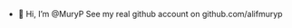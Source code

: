 - 👋 Hi, I’m @MuryP
See my real github account on github.com/alifmuryp

<!---
MuryP/MuryP is a ✨ special ✨ repository because its `README.md` (this file) appears on your GitHub profile.
You can click the Preview link to take a look at your changes.
--->
